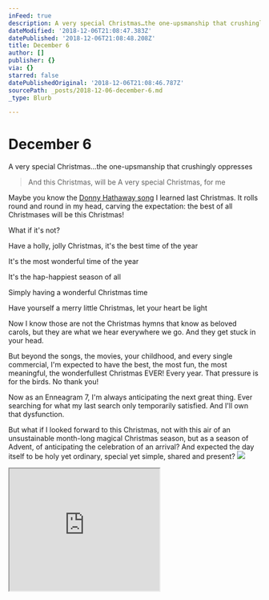 ```yaml
---
inFeed: true
description: A very special Christmas…the one-upsmanship that crushingly oppresses
dateModified: '2018-12-06T21:08:47.383Z'
datePublished: '2018-12-06T21:08:48.208Z'
title: December 6
author: []
publisher: {}
via: {}
starred: false
datePublishedOriginal: '2018-12-06T21:08:46.787Z'
sourcePath: _posts/2018-12-06-december-6.md
_type: Blurb

---
```

# December 6

A very special Christmas...the one-upsmanship that crushingly oppresses

> And this Christmas, will be 
> A very special Christmas, for me

Maybe you know the [Donny Hathaway song][0] I learned last Christmas. It rolls round and round in my head, carving the expectation: the best of all Christmases will be this Christmas!

What if it's not?

Have a holly, jolly Christmas, it's the best time of the year

It's the most wonderful time of the year

It's the hap-happiest season of all

Simply having a wonderful Christmas time

Have yourself a merry little Christmas, let your heart be light

Now I know those are not the Christmas hymns that know as beloved carols, but they are what we hear everywhere we go. And they get stuck in your head.

But beyond the songs, the movies, your childhood, and every single commercial, I'm expected to have the best, the most fun, the most meaningful, the wonderfullest Christmas EVER! Every year. That pressure is for the birds. No thank you!

Now as an Enneagram 7, I'm always anticipating the next great thing. Ever searching for what my last search only temporarily satisfied. And I'll own that dysfunction.

But what if I looked forward to this Christmas, not with this air of an unsustainable month-long magical Christmas season, but as a season of Advent, of anticipating the celebration of an arrival? And expected the day itself to be holy yet ordinary, special yet simple, shared and present?
![](https://the-grid-user-content.s3-us-west-2.amazonaws.com/75792efe-5418-4b1a-bda8-2147c8aecd0e.jpg)

<iframe src="https://the-grid.github.io/ed-userhtml/?g=eJxNUcFOwzAMvfcroiHRVlpTBhIH2u4wiQOXXYATQihN3C3dmlR2WjEh_h136yRucfz8nt9zaeworKkWTZ2h92GxLnP-WkclabR9WCfN4HSw3iVmKWjJ2FT8REKMCkXLddOSqISROwjPR-jABdqc3tRuqzpIKP24-ywYbRuR_MdsTi8mYapUIIQB3YSZiTSCCjDjmKHghrSGe9ZcYJJQcxnvQ-jpKc-1dw50kI3SUHt_kA5CDu7r_TUnc5At3Xw3dXesVrcjILGVanyQ9_FExtvLXiErbb0BaR0Bhg00HiGZ3aVF9JsYr4dpn6WIL7nE_LrqZS2xTpymRZnPqUVROQWrj4ronK323TmbhTAqqGyP0FSLyQDvj8AOKODAObud3qOl0CmSPJMb0NDVgNnjPOmGrvcUmHV1vdUfONaXTA" height="244" style=""></iframe>



[0]: https://youtu.be/pj1mVUEHeUE